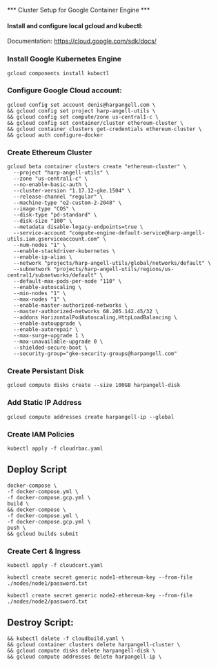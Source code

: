 *** Cluster Setup for Google Container Engine ***

####  Install and configure local gcloud and kubectl:

Documentation: https://cloud.google.com/sdk/docs/

### Install Google Kubernetes Engine

`gcloud components install kubectl`

### Configure Google Cloud account:
```
gcloud config set account denis@harpangell.com \
&& gcloud config set project harp-angell-utils \
&& gcloud config set compute/zone us-central1-c \
&& gcloud config set container/cluster ethereum-cluster \
&& gcloud container clusters get-credentials ethereum-cluster \
&& gcloud auth configure-docker
```

### Create Ethereum Cluster

```
gcloud beta container clusters create "ethereum-cluster" \
  --project "harp-angell-utils" \
  --zone "us-central1-c" \
  --no-enable-basic-auth \
  --cluster-version "1.17.12-gke.1504" \
  --release-channel "regular" \
  --machine-type "e2-custom-2-2048" \
  --image-type "COS" \
  --disk-type "pd-standard" \
  --disk-size "100" \
  --metadata disable-legacy-endpoints=true \
  --service-account "compute-engine-default-service@harp-angell-utils.iam.gserviceaccount.com" \
  --num-nodes "1" \
  --enable-stackdriver-kubernetes \
  --enable-ip-alias \
  --network "projects/harp-angell-utils/global/networks/default" \
  --subnetwork "projects/harp-angell-utils/regions/us-central1/subnetworks/default" \
  --default-max-pods-per-node "110" \
  --enable-autoscaling \
  --min-nodes "1" \
  --max-nodes "1" \
  --enable-master-authorized-networks \
  --master-authorized-networks 68.205.142.45/32 \
  --addons HorizontalPodAutoscaling,HttpLoadBalancing \
  --enable-autoupgrade \
  --enable-autorepair \
  --max-surge-upgrade 1 \
  --max-unavailable-upgrade 0 \
  --shielded-secure-boot \
  --security-group="gke-security-groups@harpangell.com"
```

### Create Persistant Disk

`gcloud compute disks create --size 100GB harpangell-disk`

### Add Static IP Address

`gcloud compute addresses create harpangell-ip --global`

### Create IAM Policies

`kubectl apply -f cloudrbac.yaml`

## Deploy Script

```
docker-compose \
-f docker-compose.yml \
-f docker-compose.gcp.yml \
build \
&& docker-compose \
-f docker-compose.yml \
-f docker-compose.gcp.yml \
push \
&& gcloud builds submit
```

### Create Cert & Ingress

`kubectl apply -f cloudcert.yaml`

`kubectl create secret generic node1-ethereum-key --from-file ./nodes/node1/password.txt`

`kubectl create secret generic node2-ethereum-key --from-file ./nodes/node2/password.txt`

## Destroy Script:

```
&& kubectl delete -f cloudbuild.yaml \
&& gcloud container clusters delete harpangell-cluster \
&& gcloud compute disks delete harpangell-disk \
&& gcloud compute addresses delete harpangell-ip \
```
